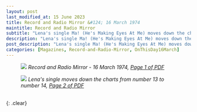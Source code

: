 ```yaml
---
layout: post
last_modified_at: 15 June 2023
title: Record and Radio Mirror &#124; 16 March 1974
maintitle: Record and Radio Mirror
subtitle: "Lena's single Ma! (He's Making Eyes At Me) moves down the charts from number 13 to number 14"
description: "Lena's single Ma! (He's Making Eyes At Me) moves down the charts from number 13 to number 14"
post_description: "Lena's single Ma! (He's Making Eyes At Me) moves down the charts from number 13 to number 14"
categories: [Magazines, Record-and-Radio-Mirror, OnThisDay16March]
---
```


<figure class="fig1">
<a href="/assets/images/magazines/1974-03-16-01-record-&-radio-mirror.png"><img src="/assets/images/magazines/1974-03-16-01-record-&-radio-mirror.png" class="full-width zoom-in" /></a>
<cite>Record and Radio Mirror - 16 March 1974, <a class="external-link" href="https://www.americanradiohistory.com/UK/Record-Mirror/70s/74/Record-Mirror-1974-03-16.pdf">Page 1 of PDF</a></cite>
</figure>

<figure class="fig2">
<a href="/assets/images/magazines/1974-03-16-02-record-&-radio-mirror.png"><img src="/assets/images/magazines/1974-03-16-02-record-&-radio-mirror.png" class="full-width zoom-in" /></a>
<cite>Lena's single moves down the charts from number 13 to number 14, <a class="external-link" href="https://www.americanradiohistory.com/UK/Record-Mirror/70s/74/Record-Mirror-1974-03-16.pdf#page=02">Page 2 of PDF</a></cite>
</figure>

<br />{: .clear}

